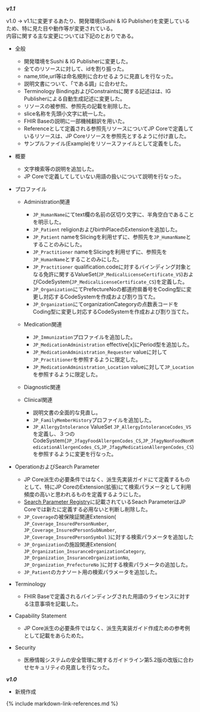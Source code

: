 
***v1.1***

v1.0 → v1.1に変更するあたり、開発環境(Sushi & IG Publisher)を変更しているため、特に見た目や動作等が変更されている。<br/>
内容に関する主な変更については下記のとおりである。

* 全般
    * 開発環境をSushi & IG Publisherに変更した。
    * 全てのリソースに対して、idを割り振った。
    * name,title,url等は命名規則に合わせるように見直しを行なった。
    * 説明文書について、「である調」に合わせた。
    * Terminology BindingおよびConstraintsに関する記述はは、IG Publisherによる自動生成記述に変更した。
    * リソースの被参照、参照先の記載を削除した。
    * slice名称を先頭小文字に統一した。
    * FHIR Baseの説明に一部機械翻訳を用いた。
    * Referenceとして定義される参照先リソースについてJP Coreで定義しているリソースは、JP Coreリソースを参照先とするように付け直した。
    * サンプルファイル(Example)をリソースファイルとして定義をした。
    
* 概要
    * 文字検索等の説明を追加した。
    * JP Coreで定義してしていない用語の扱いについて説明を行なった。

* プロファイル
    * Administration関連
        * `JP_HumanName`にてtext欄の名前の区切り文字に、半角空白であることを明示した。
        * `JP_Patient` religionおよびbirthPlaceのExtensionを追加した。
        * `JP_Patient` nameをSlicingを利用せずに、参照先を`JP_HumanName`とすることのみにした。
        * `JP_Practitioner` nameをSlicingを利用せずに、参照先を`JP_HumanName`とすることのみにした。
        * `JP_Practitioner` qualification.codeに対するバインディング対象となる免許に関するValueSet(`JP_MedicalLicenseCertificate_VS`)およびCodeSystem(`JP_MedicalLicenseCertificate_CS`)を定義した。
        * `JP_Organization`にてPrefectureNoの都道府県番号をCoding型に変更し対応するCodeSystemを作成および割り当てた。
        * `JP_Organization`にてorganizationCategoryの点数表コードをCoding型に変更し対応するCodeSystemを作成および割り当てた。
        
    * Medication関連
        * `JP_Immunization`プロファイルを追加した。
        * `JP_MedicationAdministration` effective[x]にPeriod型を追加した。
        * `JP_MedicationAdministration_Requester` valueに対して`JP_Practitioner`を参照するように限定した。
        * `JP_MedicationAdministration_Location` valueに対して`JP_Location`を参照するように限定した。

    * Diagnostic関連

        
    * Clinical関連
        * 説明文書の全面的な見直し。
        * `JP_FamilyMemberHistory`プロファイルを追加した。
        * `JP_AllergyIntolerance` ValueSet `JP_AllergyIntoleranceCodes_VS`を定義し、３つのCodeSystem(`JP_JfagyFoodAllergenCodes_CS`,`JP_JfagyNonFoodNonMedicationAllergenCodes_CS`,`JP_JfagyMedicationAllergenCodes_CS`)を参照するように変更を行なった。
        
* OperationおよびSearch Parameter
    * JP Core派生の必要条件ではなく、派生先実装ガイドにて定義するものとして、特にJP CoreのExtension(拡張)にて検索パラメータとして利用頻度の高いと思われるものを定義するようにした。
    * [Search Parameter Registry](https://hl7.org/fhir/R4/searchparameter-registry.html)に記載されているSeach ParameterはJP Coreでは新たに定義する必用ないと判断し削除した。
    * `JP_Coverage`の被保険証関連Extension( `JP_Coverage_InsuredPersonNumber`, `JP_Coverage_InsuredPersonSubNumber`, `JP_Coverage_InsuredPersonSymbol` )に対する検索パラメータを追加した
    * `JP_Organization`の施設関連Extension( `JP_Organization_InsuranceOrganizationCategory`, `JP_Organization_InsuranceOrganizationNo`, `JP_Organization_PrefectureNo` )に対する検索パラメータの追加した。
    * `JP_Patient`のカナソート用の検索パラメータを追加した。

* Terminology
    * FHIR Baseで定義されるバインディングされた用語のライセンスに対する注意事項を記載した。

* Capability Statement
    * JP Core派生の必要条件ではなく、派生先実装ガイド作成ための参考例として記載をあらためた。

* Security
    * 医療情報システムの安全管理に関するガイドライン第5.2版の改版に合わせセキュリティの見直しを行なった。

***v1.0***

* 新規作成

{% include markdown-link-references.md %}